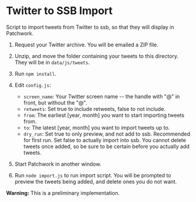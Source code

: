 # Twitter to SSB Import 

Script to import tweets from Twitter to ssb, so that they will display in Patchwork.

1. Request your Twitter archive. You will be emailed a ZIP file.

2. Unzip, and move the folder containing your tweets to this directory. They will be in `data/js/tweets`.

3. Run `npm install`.

4. Edit `config.js`:
    - `screen_name`: Your Twitter screen name -- the handle with "@" in front, but without the "@".
    - `retweets`: Set true to include retweets, false to not include.
    - `from`: The earliest [year, month] you want to start importing tweets from.
    - `to`: The latest [year, month] you want to import tweets up to.
    - `dry_run`: Set true to only preview, and not add to ssb. Recommended for first run. Set false to actually import into ssb. You cannot delete tweets once added, so be sure to be certain before you actually add tweets. 
    
5. Start Patchwork in another window. 

6. Run `node import.js` to run import script. You will be prompted to preview the tweets being added, and delete ones you do not want. 


**Warning:** This is a preliminary implementation. 
